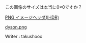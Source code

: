 この画像のサイズは本当に0×0ですか？

[PNG イメージヘッダ(IHDR)](https://www.setsuki.com/hsp/ext/chunk/IHDR.htm)

[dyson.png](https://score.wanictf.org/storage/blhzcdzthleicibsouicbwdxctrnrtgy/dyson.png)

Writer : takushooo